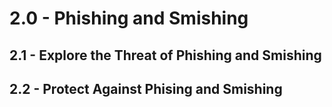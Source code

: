 # 2.0 - Phishing and Smishing

## 2.1 - Explore the Threat of Phishing and Smishing

## 2.2 - Protect Against Phising and Smishing
